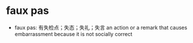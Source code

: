 # faux pas

- faux pas: 有失检点；失态；失礼；失言 an action or a remark that causes embarrassment because it is not socially correct
